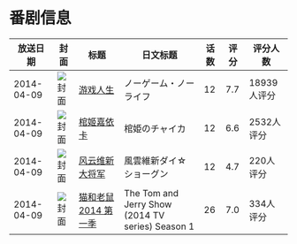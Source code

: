 # 番剧信息

|放送日期|封面|标题|日文标题|话数|评分|评分人数|
|---|---|---|---|---|---|---|
|2014-04-09|![封面](https://lain.bgm.tv/pic/cover/c/54/bd/79227_052R3.jpg)|[游戏人生](https://bangumi.tv/subject/79227)|ノーゲーム・ノーライフ|12|7.7|18939人评分|
|2014-04-09|![封面](https://lain.bgm.tv/pic/cover/c/a4/a7/85303_N36XA.jpg)|[棺姬嘉依卡](https://bangumi.tv/subject/85303)|棺姫のチャイカ|12|6.6|2532人评分|
|2014-04-09|![封面](https://lain.bgm.tv/pic/cover/c/b1/b0/91626_8NL2n.jpg)|[风云维新大将军](https://bangumi.tv/subject/91626)|風雲維新ダイ☆ショーグン|12|4.7|220人评分|
|2014-04-09|![封面](https://lain.bgm.tv/pic/cover/c/0b/e7/101799_N52rp.jpg)|[猫和老鼠2014 第一季](https://bangumi.tv/subject/101799)|The Tom and Jerry Show (2014 TV series) Season 1|26|7.0|334人评分|
